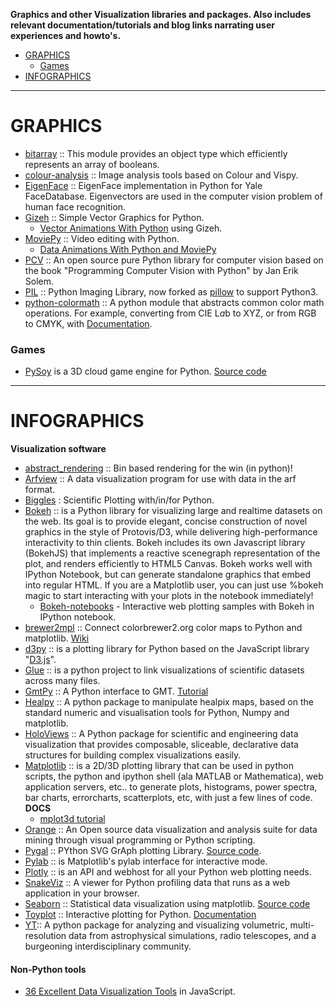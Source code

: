 **Graphics and other Visualization libraries and packages. Also includes relevant documentation/tutorials and blog links narrating user experiences and howto's.**

+ [GRAPHICS](#graphics) 
   + [Games](#games)
+ [INFOGRAPHICS](#infographics)

----

# GRAPHICS 
+ [bitarray](https://github.com/ilanschnell/bitarray) :: This module provides an object type which efficiently represents an array of booleans.
+ [colour-analysis](https://github.com/colour-science/colour-analysis) :: Image analysis tools based on Colour and Vispy.
+ [EigenFace](https://github.com/bugra/EigenFace) :: EigenFace implementation in Python for Yale FaceDatabase. Eigenvectors are used in the computer vision problem of human face recognition.
+ [Gizeh](https://github.com/Zulko/gizeh) :: Simple Vector Graphics for Python. 
   + [Vector Animations With Python](https://zulko.github.io/blog/2014/09/20/vector-animations-with-python/) using Gizeh.
+ [MoviePy](http://zulko.github.io/moviepy/) :: Video editing with Python.
   + [Data Animations With Python and MoviePy](https://zulko.github.io/blog/2014/11/29/data-animations-with-python-and-moviepy/)
+ [PCV](https://github.com/jesolem/PCV) :: An open source pure Python library for computer vision based on the book "Programming Computer Vision with Python" by Jan Erik Solem. 
+ [PIL](http://www.pythonware.com/products/pil/) :: Python Imaging Library, now forked as [pillow](http://pillow.readthedocs.org/) to support Python3.
+ [python-colormath](https://github.com/gtaylor/python-colormath) :: A python module that abstracts common color math operations. For example, converting from CIE L*a*b to XYZ, or from RGB to CMYK, with [Documentation](http://python-colormath.readthedocs.org).

### Games
+ [PySoy](http://www.pysoy.org/) is a 3D cloud game engine for Python. [Source code](http://hg.pysoy.org/pysoy)

----

# INFOGRAPHICS
__Visualization software__
+ [abstract_rendering](https://github.com/ContinuumIO/abstract_rendering) :: Bin based rendering for the win (in python)! 
+ [Arfview](https://github.com/kylerbrown/arfview) :: A data visualization program for use with data in the arf format.
+ [Biggles](https://github.com/nolta/biggles) : Scientific Plotting with/in/for Python.
+ [Bokeh](http://bokeh.pydata.org) :: is a Python library for visualizing large and realtime datasets on the web. Its goal is to provide elegant, concise construction of novel graphics in the style of Protovis/D3, while delivering high-performance interactivity to thin clients. Bokeh includes its own Javascript library (BokehJS) that implements a reactive scenegraph representation of the plot, and renders efficiently to HTML5 Canvas. Bokeh works well with IPython Notebook, but can generate standalone graphics that embed into regular HTML. If you are a Matplotlib user, you can just use %bokeh magic to start interacting with your plots in the notebook immediately!
   + [Bokeh-notebooks](https://github.com/ContinuumIO/bokeh-notebooks) - Interactive web plotting samples with Bokeh in IPython notebook.
+ [brewer2mpl](https://github.com/jiffyclub/brewer2mpl) :: Connect colorbrewer2.org color maps to Python and matplotlib. [Wiki](https://github.com/jiffyclub/brewer2mpl/wiki)
+ [d3py](https://github.com/mikedewar/d3py) :: is a plotting library for Python based on the JavaScript library "[D3.js](http://d3js.org/)".
+ [Glue](https://github.com/glue-viz/glue) :: is a python project to link visualizations of scientific datasets across many files.
+ [GmtPy](http://emolch.github.com/gmtpy) :: A Python interface to GMT. [Tutorial](http://emolch.github.io/gmtpy/tutorial.html)
+ [Healpy](https://github.com/healpy/healpy) :: A python package to manipulate healpix maps, based on the standard numeric and visualisation tools for Python, Numpy and matplotlib.
+ [HoloViews](http://ioam.github.io/holoviews) :: A Python package for scientific and engineering data visualization that provides composable, sliceable, declarative data structures for building complex visualizations easily.
+ [Matplotlib](http://matplotlib.org/) :: is a 2D/3D plotting library that can be used in python scripts, the python and ipython shell (ala MATLAB or Mathematica), web application servers, etc.. to generate plots, histograms, power spectra, bar charts, errorcharts, scatterplots, etc, with just a few lines of code.
   __DOCS__
   + [mplot3d tutorial](http://matplotlib.org/1.3.1/mpl_toolkits/mplot3d/tutorial.html)
+ [Orange](http://orange.biolab.si) :: An Open source data visualization and analysis suite for data mining through visual programming or Python scripting.
+ [Pygal](http://pygal.org) :: PYthon SVG GrAph plotting Library. [Source code](https://github.com/Kozea/pygal).
+ [Pylab](http://wiki.scipy.org/PyLab) :: is Matplotlib's pylab interface for interactive mode.
+ [Plotly](https://plot.ly/python) :: is an API and webhost for all your Python web plotting needs.
+ [SnakeViz](https://github.com/jiffyclub/snakeviz) :: A viewer for Python profiling data that runs as a web application in your browser. 
+ [Seaborn](http://stanford.edu/~mwaskom/software/seaborn/) :: Statistical data visualization using matplotlib. [Source code](https://github.com/mwaskom/seaborn)
+ [Toyplot](https://github.com/sandialabs/toyplot) ::  Interactive plotting for Python. [Documentation](http://toyplot.readthedocs.org)
+ [YT](http://yt-project.org/):: A python package for analyzing and visualizing volumetric, multi-resolution data from astrophysical simulations, radio telescopes, and a burgeoning interdisciplinary community.

#### Non-Python tools
+ [36 Excellent Data Visualization Tools](http://www.smashingapps.com/2014/06/30/36-excellent-data-visualization-tools.html) in JavaScript.


